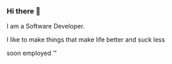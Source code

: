 ### Hi there 👋
 I am a Software Developer.
 
 I like to make things that make life better and suck less

 soon employed :tm:
